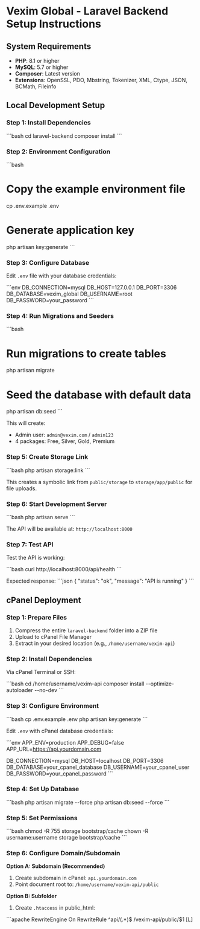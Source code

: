 # Vexim Global - Laravel Backend Setup Instructions

## System Requirements

- **PHP**: 8.1 or higher
- **MySQL**: 5.7 or higher
- **Composer**: Latest version
- **Extensions**: OpenSSL, PDO, Mbstring, Tokenizer, XML, Ctype, JSON, BCMath, Fileinfo

## Local Development Setup

### Step 1: Install Dependencies

\`\`\`bash
cd laravel-backend
composer install
\`\`\`

### Step 2: Environment Configuration

\`\`\`bash
# Copy the example environment file
cp .env.example .env

# Generate application key
php artisan key:generate
\`\`\`

### Step 3: Configure Database

Edit `.env` file with your database credentials:

\`\`\`env
DB_CONNECTION=mysql
DB_HOST=127.0.0.1
DB_PORT=3306
DB_DATABASE=vexim_global
DB_USERNAME=root
DB_PASSWORD=your_password
\`\`\`

### Step 4: Run Migrations and Seeders

\`\`\`bash
# Run migrations to create tables
php artisan migrate

# Seed the database with default data
php artisan db:seed
\`\`\`

This will create:
- Admin user: `admin@vexim.com` / `admin123`
- 4 packages: Free, Silver, Gold, Premium

### Step 5: Create Storage Link

\`\`\`bash
php artisan storage:link
\`\`\`

This creates a symbolic link from `public/storage` to `storage/app/public` for file uploads.

### Step 6: Start Development Server

\`\`\`bash
php artisan serve
\`\`\`

The API will be available at: `http://localhost:8000`

### Step 7: Test API

Test the API is working:

\`\`\`bash
curl http://localhost:8000/api/health
\`\`\`

Expected response:
\`\`\`json
{
  "status": "ok",
  "message": "API is running"
}
\`\`\`

## cPanel Deployment

### Step 1: Prepare Files

1. Compress the entire `laravel-backend` folder into a ZIP file
2. Upload to cPanel File Manager
3. Extract in your desired location (e.g., `/home/username/vexim-api`)

### Step 2: Install Dependencies

Via cPanel Terminal or SSH:

\`\`\`bash
cd /home/username/vexim-api
composer install --optimize-autoloader --no-dev
\`\`\`

### Step 3: Configure Environment

\`\`\`bash
cp .env.example .env
php artisan key:generate
\`\`\`

Edit `.env` with cPanel database credentials:

\`\`\`env
APP_ENV=production
APP_DEBUG=false
APP_URL=https://api.yourdomain.com

DB_CONNECTION=mysql
DB_HOST=localhost
DB_PORT=3306
DB_DATABASE=your_cpanel_database
DB_USERNAME=your_cpanel_user
DB_PASSWORD=your_cpanel_password
\`\`\`

### Step 4: Set Up Database

\`\`\`bash
php artisan migrate --force
php artisan db:seed --force
\`\`\`

### Step 5: Set Permissions

\`\`\`bash
chmod -R 755 storage bootstrap/cache
chown -R username:username storage bootstrap/cache
\`\`\`

### Step 6: Configure Domain/Subdomain

**Option A: Subdomain (Recommended)**

1. Create subdomain in cPanel: `api.yourdomain.com`
2. Point document root to: `/home/username/vexim-api/public`

**Option B: Subfolder**

1. Create `.htaccess` in public_html:

\`\`\`apache
<IfModule mod_rewrite.c>
    RewriteEngine On
    RewriteRule ^api/(.*)$ /vexim-api/public/$1 [L]
</IfModule>

